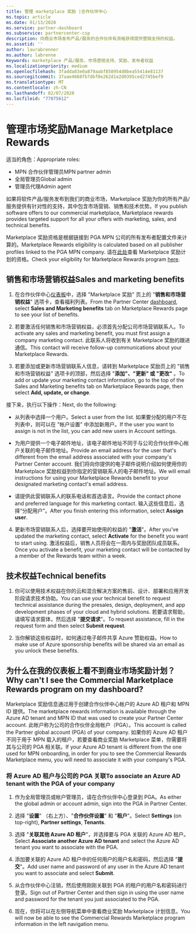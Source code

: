 ```yaml
---
title: 管理 marketplace 奖励 |合作伙伴中心
ms.topic: article
ms.date: 01/13/2020
ms.service: partner-dashboard
ms.subservice: partnercenter-csp
description: 向商业市场发布产品/服务的合作伙伴有资格获得提供营销支持的权益。
ms.assetid: ''
author: laurabrenner
ms.author: labrenne
Keywords: marketplace 产品/服务、市场营销支持、奖励、发布者权益
ms.localizationpriority: medium
ms.openlocfilehash: 3fadda03e0a879aabf858954d0bea55414e81137
ms.sourcegitcommit: 37aae4668fb7dbf0e262d1e2d0395ced2745bef9
ms.translationtype: MT
ms.contentlocale: zh-CN
ms.lasthandoff: 02/07/2020
ms.locfileid: "77075612"
---
```

# <a name="manage-marketplace-rewards"></a><span data-ttu-id="30af8-104">管理市场奖励</span><span class="sxs-lookup"><span data-stu-id="30af8-104">Manage Marketplace Rewards</span></span>

<span data-ttu-id="30af8-105">适当的角色：</span><span class="sxs-lookup"><span data-stu-id="30af8-105">Appropriate roles:</span></span>

- <span data-ttu-id="30af8-106">MPN 合作伙伴管理员</span><span class="sxs-lookup"><span data-stu-id="30af8-106">MPN partner admin</span></span>
- <span data-ttu-id="30af8-107">全局管理员</span><span class="sxs-lookup"><span data-stu-id="30af8-107">Global admin</span></span>
- <span data-ttu-id="30af8-108">管理员代理</span><span class="sxs-lookup"><span data-stu-id="30af8-108">Admin agent</span></span>

<span data-ttu-id="30af8-109">如果将软件产品/服务发布到我们的商业市场，Marketplace 奖励为你的所有产品/服务提供有针对性的支持，其中包含市场营销、销售和技术优势。</span><span class="sxs-lookup"><span data-stu-id="30af8-109">If you  publish software offers to our commercial marketplace, Marketplace rewards provides targeted support for all your offers with marketing, sales, and technical benefits.</span></span> 

<span data-ttu-id="30af8-110">Marketplace 奖励资格是根据链接到 PGA MPN 公司的所有发布者配置文件来计算的。</span><span class="sxs-lookup"><span data-stu-id="30af8-110">Marketplace Rewards eligibility is calculated based on all publisher profiles linked to the PGA MPN company.</span></span> <span data-ttu-id="30af8-111">请在[此处](https://partner.microsoft.com/dashboard/mpn/program/commercialmarketplace)查看 Marketplace 奖励计划的资格。</span><span class="sxs-lookup"><span data-stu-id="30af8-111">Check your eligibility for Marketplace Rewards program [here](https://partner.microsoft.com/dashboard/mpn/program/commercialmarketplace).</span></span> 


## <a name="sales-and-marketing-benefits"></a><span data-ttu-id="30af8-112">销售和市场营销权益</span><span class="sxs-lookup"><span data-stu-id="30af8-112">Sales and marketing benefits</span></span>

1. <span data-ttu-id="30af8-113">在合作伙伴中心[仪表板](https://partner.microsoft.com/dashboard)中，选择 "Marketplace 奖励" 页上的 "**销售和市场营销权益**" 选项卡，查看福利列表。</span><span class="sxs-lookup"><span data-stu-id="30af8-113">From the Partner Center [dashboard](https://partner.microsoft.com/dashboard), select **Sales and Marketing benefits** tab on Marketplace Rewards page to see your list of benefits.</span></span> 

2. <span data-ttu-id="30af8-114">若要激活任何销售和市场营销权益，必须首先分配公司市场营销联系人。</span><span class="sxs-lookup"><span data-stu-id="30af8-114">To activate any sales and marketing benefit, you must first assign a company marketing contact.</span></span> <span data-ttu-id="30af8-115">此联系人将收到有关 Marketplace 奖励的跟进通信。</span><span class="sxs-lookup"><span data-stu-id="30af8-115">This contact will receive follow-up communications about your Marketplace Rewards.</span></span>

3. <span data-ttu-id="30af8-116">若要添加或更新市场营销联系人信息，请转到 Marketplace 奖励页上的 "销售和市场营销权益" 选项卡的顶部，然后选择 "**添加"、"更新" 或 "更改"** 。</span><span class="sxs-lookup"><span data-stu-id="30af8-116">To add or update your marketing contact information, go to the top of the Sales and Marketing benefits tab on Marketplace Rewards page, then select **Add, update, or change**.</span></span> 

<span data-ttu-id="30af8-117">接下来，执行以下操作：</span><span class="sxs-lookup"><span data-stu-id="30af8-117">Next, do the following:</span></span>

  - <span data-ttu-id="30af8-118">从列表中选择一个用户。</span><span class="sxs-lookup"><span data-stu-id="30af8-118">Select a user from the list.</span></span> <span data-ttu-id="30af8-119">如果要分配的用户不在列表中，则可以在 "帐户设置" 中添加新用户。</span><span class="sxs-lookup"><span data-stu-id="30af8-119">If the user you want to assign is not in the list, you can add new users in Account settings.</span></span>

  - <span data-ttu-id="30af8-120">为用户提供一个电子邮件地址，该电子邮件地址不同于与公司合作伙伴中心帐户关联的电子邮件地址。</span><span class="sxs-lookup"><span data-stu-id="30af8-120">Provide an email address for the user that's different from the email address associated with your company's Partner Center account.</span></span> <span data-ttu-id="30af8-121">我们将向你提供的电子邮件说明介绍如何使用你的 Marketplace 奖励权益到你指定的营销联系人的电子邮件地址。</span><span class="sxs-lookup"><span data-stu-id="30af8-121">We will email instructions for using your Marketplace Rewards benefit to your designated marketing contact's email address.</span></span>

  - <span data-ttu-id="30af8-122">请提供此营销联系人的联系电话和首选语言。</span><span class="sxs-lookup"><span data-stu-id="30af8-122">Provide the contact phone and preferred language for this marketing contact.</span></span> <span data-ttu-id="30af8-123">输入这些信息后，选择“分配用户”。</span><span class="sxs-lookup"><span data-stu-id="30af8-123">After you finish entering this information, select **Assign user**.</span></span>

4. <span data-ttu-id="30af8-124">更新市场营销联系人后，选择要开始使用的权益的 "**激活**"。</span><span class="sxs-lookup"><span data-stu-id="30af8-124">After you’ve updated the marketing contact, select **Activate** for the benefit you want to start using.</span></span> <span data-ttu-id="30af8-125">激活权益后，销售人员将会在一周内与奖励团队成员联系。</span><span class="sxs-lookup"><span data-stu-id="30af8-125">Once you activate a benefit, your marketing contact will be contacted by a member of the Rewards team within a week.</span></span>

## <a name="technical-benefits"></a><span data-ttu-id="30af8-126">技术权益</span><span class="sxs-lookup"><span data-stu-id="30af8-126">Technical benefits</span></span>

1. <span data-ttu-id="30af8-127">你可以使用技术权益在你的云和混合解决方案的售前、设计、部署和应用开发阶段请求技术协助。</span><span class="sxs-lookup"><span data-stu-id="30af8-127">You can use your technical benefit to request technical assistance during the presales, design, deployment, and app development phases of your cloud and hybrid solutions.</span></span> <span data-ttu-id="30af8-128">若要请求帮助，请填写请求窗体，然后选择 "**提交请求**"。</span><span class="sxs-lookup"><span data-stu-id="30af8-128">To request assistance, fill in the request form and then select **Submit request**.</span></span>

2. <span data-ttu-id="30af8-129">当你解锁这些权益时，如何通过电子邮件共享 Azure 赞助权益。</span><span class="sxs-lookup"><span data-stu-id="30af8-129">How to make use of Azure sponsorship benefits will be shared via an email as you unlock these benefits.</span></span> 

## <a name="why-cant-i-see-the-commercial-marketplace-rewards-program-on-my-dashboard"></a><span data-ttu-id="30af8-130">为什么在我的仪表板上看不到商业市场奖励计划？</span><span class="sxs-lookup"><span data-stu-id="30af8-130">Why can't I see the Commercial Marketplace Rewards program on my dashboard?</span></span>

<span data-ttu-id="30af8-131">Marketplace 奖励信息通过用于创建合作伙伴中心帐户的 Azure AD 租户和 MPN ID 提供。</span><span class="sxs-lookup"><span data-stu-id="30af8-131">The marketplace rewards information is available through the Azure AD tenant and MPN ID that was used to create your Partner Center account.</span></span> <span data-ttu-id="30af8-132">此帐户称为公司的合作伙伴全局帐户（PGA）。</span><span class="sxs-lookup"><span data-stu-id="30af8-132">This account is called the Partner global account (PGA) of your company.</span></span> <span data-ttu-id="30af8-133">如果你的 Azure AD 租户不同于用于 MPN 载入的租户，若要查看商业奖励 Marketplace 菜单，你需要将其与公司的 PGA 相关联。</span><span class="sxs-lookup"><span data-stu-id="30af8-133">If your Azure AD tenant is different from the  one used for MPN onboarding, in order for you to see the Commercial Rewards Marketplace menu, you will need to associate it with your company's PGA.</span></span> 

### <a name="to-associate-an-azure-ad-tenant-with-the-pga-of-your-company"></a><span data-ttu-id="30af8-134">将 Azure AD 租户与公司的 PGA 关联</span><span class="sxs-lookup"><span data-stu-id="30af8-134">To associate an Azure AD tenant with the PGA of your company</span></span>

1. <span data-ttu-id="30af8-135">作为全局管理员或帐户管理员，请在合作伙伴中心登录到 PGA。</span><span class="sxs-lookup"><span data-stu-id="30af8-135">As either the global admin or account admin, sign into the PGA in Partner Center.</span></span>

2. <span data-ttu-id="30af8-136">选择 "**设置**" （右上方）、"**合作伙伴设置**" 和 "**租户**"。</span><span class="sxs-lookup"><span data-stu-id="30af8-136">Select **Settings** (on top-right), **Partner settings**, **Tenants**.</span></span> 

3. <span data-ttu-id="30af8-137">选择 "**关联其他 Azure AD 租户**"，并选择要与 PGA 关联的 Azure AD 租户。</span><span class="sxs-lookup"><span data-stu-id="30af8-137">Select **Associate another Azure AD tenant** and select the Azure AD tenant you want to associate with the PGA.</span></span>

4. <span data-ttu-id="30af8-138">添加要关联的 Azure AD 租户中的任何用户的用户名和密码，然后选择 "**提交**"。</span><span class="sxs-lookup"><span data-stu-id="30af8-138">Add user name and password of any user in the Azure AD tenant you want to associate and select **Submit**.</span></span>

5. <span data-ttu-id="30af8-139">从合作伙伴中心注销，然后使用刚刚关联到 PGA 的租户的用户名和密码进行登录。</span><span class="sxs-lookup"><span data-stu-id="30af8-139">Sign out of Partner Center and then sign in using the user name and password for the tenant you just associated to the PGA.</span></span>

6. <span data-ttu-id="30af8-140">现在，你将可以在左侧导航菜单中查看商业奖励 Marketplace 计划信息。</span><span class="sxs-lookup"><span data-stu-id="30af8-140">You will now be able to see the Commercial Rewards Marketplace program information in the left navigation menu.</span></span>


